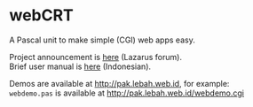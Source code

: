 # webCRT
A Pascal unit to make simple (CGI) web apps easy.

Project announcement is [here](http://forum.lazarus-ide.org/index.php?topic=33946) (Lazarus forum).  
Brief user manual is [here](https://github.com/pakLebah/webCRT/blob/master/howto.md) (Indonesian).

Demos are available at http://pak.lebah.web.id, for example:    
```webdemo.pas``` is available at http://pak.lebah.web.id/webdemo.cgi
